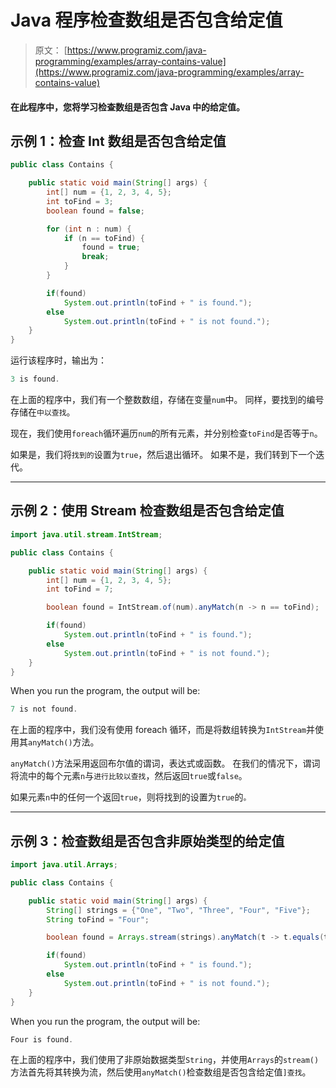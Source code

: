 # Java 程序检查数组是否包含给定值

> 原文： [https://www.programiz.com/java-programming/examples/array-contains-value](https://www.programiz.com/java-programming/examples/array-contains-value)

#### 在此程序中，您将学习检查数组是否包含 Java 中的给定值。

## 示例 1：检查 Int 数组是否包含给定值

```java
public class Contains {

    public static void main(String[] args) {
        int[] num = {1, 2, 3, 4, 5};
        int toFind = 3;
        boolean found = false;

        for (int n : num) {
            if (n == toFind) {
                found = true;
                break;
            }
        }

        if(found)
            System.out.println(toFind + " is found.");
        else
            System.out.println(toFind + " is not found.");
    }
}
```

运行该程序时，输出为：

```java
3 is found.
```

在上面的程序中，我们有一个整数数组，存储在变量`num`中。 同样，要找到的编号存储在`中以查找`。

现在，我们使用`foreach`循环遍历`num`的所有元素，并分别检查`toFind`是否等于`n`。

如果是，我们将`找到的`设置为`true`，然后退出循环。 如果不是，我们转到下一个迭代。

* * *

## 示例 2：使用 Stream 检查数组是否包含给定值

```java
import java.util.stream.IntStream;

public class Contains {

    public static void main(String[] args) {
        int[] num = {1, 2, 3, 4, 5};
        int toFind = 7;

        boolean found = IntStream.of(num).anyMatch(n -> n == toFind);

        if(found)
            System.out.println(toFind + " is found.");
        else
            System.out.println(toFind + " is not found.");
    }
}
```

When you run the program, the output will be:

```java
7 is not found.
```

在上面的程序中，我们没有使用 foreach 循环，而是将数组转换为`IntStream`并使用其`anyMatch()`方法。

`anyMatch()`方法采用返回布尔值的谓词，表达式或函数。 在我们的情况下，谓词将流中的每个元素`n`与`进行比较以查找`，然后返回`true`或`false`。

如果元素`n`中的任何一个返回`true`，则将找到的设置为`true`的`。`

* * *

## 示例 3：检查数组是否包含非原始类型的给定值

```java
import java.util.Arrays;

public class Contains {

    public static void main(String[] args) {
        String[] strings = {"One", "Two", "Three", "Four", "Five"};
        String toFind = "Four";

        boolean found = Arrays.stream(strings).anyMatch(t -> t.equals(toFind));

        if(found)
            System.out.println(toFind + " is found.");
        else
            System.out.println(toFind + " is not found.");
    }
}
```

When you run the program, the output will be:

```java
Four is found.
```

在上面的程序中，我们使用了非原始数据类型`String`，并使用`Arrays`的`stream()`方法首先将其转换为流，然后使用`anyMatch()`检查数组是否包含给定值`]查找`。